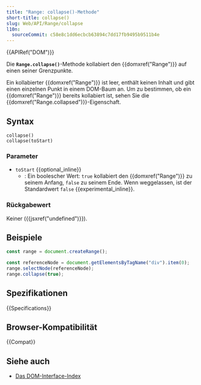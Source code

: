 ```yaml
---
title: "Range: collapse()-Methode"
short-title: collapse()
slug: Web/API/Range/collapse
l10n:
  sourceCommit: c58e8c1dd6ecbcb63894c7dd17fb9495b9511b4e
---
```


{{APIRef("DOM")}}

Die **`Range.collapse()`**-Methode kollabiert den
{{domxref("Range")}} auf einen seiner Grenzpunkte.

Ein kollabierter {{domxref("Range")}} ist leer, enthält keinen Inhalt und gibt einen einzelnen Punkt in einem DOM-Baum an. Um zu bestimmen, ob ein {{domxref("Range")}} bereits kollabiert ist, sehen Sie die {{domxref("Range.collapsed")}}-Eigenschaft.

## Syntax

```js-nolint
collapse()
collapse(toStart)
```

### Parameter

- `toStart` {{optional_inline}}
  - : Ein boolescher Wert: `true` kollabiert den {{domxref("Range")}}
    zu seinem Anfang, `false` zu seinem Ende. Wenn weggelassen, ist der Standardwert
    `false` {{experimental_inline}}.

### Rückgabewert

Keiner ({{jsxref("undefined")}}).

## Beispiele

```js
const range = document.createRange();

const referenceNode = document.getElementsByTagName("div").item(0);
range.selectNode(referenceNode);
range.collapse(true);
```

## Spezifikationen

{{Specifications}}

## Browser-Kompatibilität

{{Compat}}

## Siehe auch

- [Das DOM-Interface-Index](/de/docs/Web/API/Document_Object_Model)
